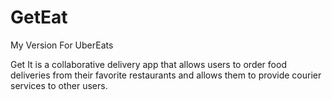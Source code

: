 # GetEat
My Version For UberEats

Get It is a collaborative delivery app that allows users to order food deliveries from their favorite restaurants and allows them to provide courier services to other users.
